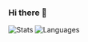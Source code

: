 ### Hi there 👋

![Stats](https://github-readme-stats.vercel.app/api?username=sekwah41&show_icons=true&theme=gotham&hide_border=true)
![Languages](https://github-readme-stats.vercel.app/api/top-langs/?username=sekwah41&layout=compact&theme=gotham&langs_count=8&hide_border=true)

<!--
**sudo-logic/sudo-logic** is a ✨ _special_ ✨ repository because its `README.md` (this file) appears on your GitHub profile.

Here are some ideas to get you started:

- 🔭 I’m currently working on ...
- 🌱 I’m currently learning ...
- 👯 I’m looking to collaborate on ...
- 🤔 I’m looking for help with ...
- 💬 Ask me about ...
- 📫 How to reach me: ...
- 😄 Pronouns: ...
- ⚡ Fun fact: ...
-->
